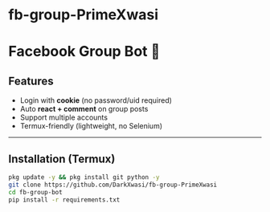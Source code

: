 # fb-group-PrimeXwasi
# Facebook Group Bot 🤖

## Features
- Login with **cookie** (no password/uid required)
- Auto **react + comment** on group posts
- Support multiple accounts
- Termux-friendly (lightweight, no Selenium)

---

## Installation (Termux)
```bash
pkg update -y && pkg install git python -y
git clone https://github.com/DarkXwasi/fb-group-PrimeXwasi
cd fb-group-bot
pip install -r requirements.txt